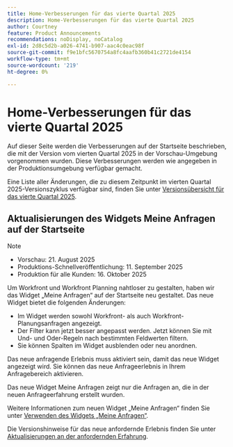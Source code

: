 ```yaml
---
title: Home-Verbesserungen für das vierte Quartal 2025
description: Home-Verbesserungen für das vierte Quartal 2025
author: Courtney
feature: Product Announcements
recommendations: noDisplay, noCatalog
exl-id: 2d8c5d2b-a026-4741-b907-aac4c0eac98f
source-git-commit: f9e1bfc5670754a8fc4aafb360b41c2721de4154
workflow-type: tm+mt
source-wordcount: '219'
ht-degree: 0%

---
```


# Home-Verbesserungen für das vierte Quartal 2025

Auf dieser Seite werden die Verbesserungen auf der Startseite beschrieben, die mit der Version vom vierten Quartal 2025 in der Vorschau-Umgebung vorgenommen wurden. Diese Verbesserungen werden wie angegeben in der Produktionsumgebung verfügbar gemacht.

Eine Liste aller Änderungen, die zu diesem Zeitpunkt im vierten Quartal 2025-Versionszyklus verfügbar sind, finden Sie unter [Versionsübersicht für das vierte Quartal 2025](/help/quicksilver/product-announcements/product-releases/25-q4-release-activity/25-q4-release-overview.md).

## Aktualisierungen des Widgets Meine Anfragen auf der Startseite

>[!NOTE]
>
>* Vorschau: 21. August 2025
>* Produktions-Schnellveröffentlichung: 11. September 2025
>* Produktion für alle Kunden: 16. Oktober 2025

Um Workfront und Workfront Planning nahtloser zu gestalten, haben wir das Widget „Meine Anfragen“ auf der Startseite neu gestaltet. Das neue Widget bietet die folgenden Änderungen:

* Im Widget werden sowohl Workfront- als auch Workfront-Planungsanfragen angezeigt.
* Der Filter kann jetzt besser angepasst werden. Jetzt können Sie mit Und- und Oder-Regeln nach bestimmten Feldwerten filtern.
* Sie können Spalten im Widget ausblenden oder neu anordnen.

Das neue anfragende Erlebnis muss aktiviert sein, damit das neue Widget angezeigt wird. Sie können das neue Anfrageerlebnis in Ihrem Anfragebereich aktivieren.

Das neue Widget Meine Anfragen zeigt nur die Anfragen an, die in der neuen Anfrageerfahrung erstellt wurden.

Weitere Informationen zum neuen Widget „Meine Anfragen“ finden Sie unter [Verwenden des Widgets „Meine Anfragen“](/help/quicksilver/workfront-basics/using-home/using-the-home-area/my-requests-widget.md).

Die Versionshinweise für das neue anfordernde Erlebnis finden Sie unter [Aktualisierungen an der anfordernden Erfahrung](/help/quicksilver/product-announcements/product-releases/25-q4-release-activity/25-q4-requests.md#updates-to-requesting-experience).
